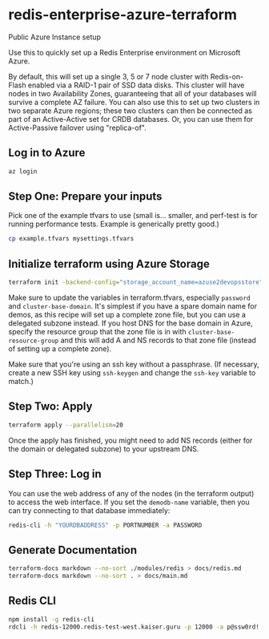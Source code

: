 # redis-enterprise-azure-terraform

Public Azure Instance setup

Use this to quickly set up a Redis Enterprise environment on Microsoft Azure.

By default, this will set up a single 3, 5 or 7 node cluster with Redis-on-Flash enabled via a RAID-1 pair of SSD data disks. This cluster will have nodes in two Availability Zones, guaranteeing that all of your databases will survive a complete AZ failure.
You can also use this to set up two clusters in two separate Azure regions; these two clusters can then be connected as part of an Active-Active set for CRDB databases. Or, you can use them for Active-Passive failover using "replica-of".

## Log in to Azure
```BASH
az login
```

## Step One: Prepare your inputs

Pick one of the example tfvars to use (small is... smaller, and perf-test is for running performance tests. Example is generically pretty good.)

```BASH
cp example.tfvars mysettings.tfvars
```

## Initialize terraform using Azure Storage
```BASH
terraform init -backend-config="storage_account_name=azuse2devopsstore" -backend-config="container_name=tfstate" -backend-config="access_key=x7VnVoswQvNA0M79JRGAaLhqZ32/PVNzFLSQCRT4ZKkW19NC4q9jFsFrrSGB5L2XVMAiwm487iLwyVLVc1Q1LQ==" -backend-config="key=redis.terraform-azure.tfstate"
```

Make sure to update the variables in terraform.tfvars, especially `password` and `cluster-base-domain`. It's simplest if you have a spare domain name for demos, as this recipe will set up a complete zone file, but you can use a delegated subzone instead. If you host DNS for the base domain in Azure, specify the resource group that the zone file is in with `cluster-base-resource-group` and this will add A and NS records to that zone file (instead of setting up a complete zone).

Make sure that you're using an ssh key without a passphrase. (If necessary, create a new SSH key using `ssh-keygen` and change the `ssh-key` variable to match.)

## Step Two: Apply

```BASH
terraform apply --parallelism=20 
```

Once the apply has finished, you might need to add NS records (either for the domain or delegated subzone) to your upstream DNS.

## Step Three: Log in

You can use the web address of any of the nodes (in the terraform output) to access the web interface. If you set the `demodb-name` variable, then you can try connecting to that database immediately:

```BASH
redis-cli -h "YOURDBADDRESS" -p PORTNUMBER -a PASSWORD
```

## Generate Documentation
```BASH
terraform-docs markdown --no-sort ./modules/redis > docs/redis.md
terraform-docs markdown --no-sort . > docs/main.md
```

## Redis CLI
```BASH
npm install -g redis-cli
rdcli -h redis-12000.redis-test-west.kaiser.guru -p 12000 -a p@ssw0rd!
```